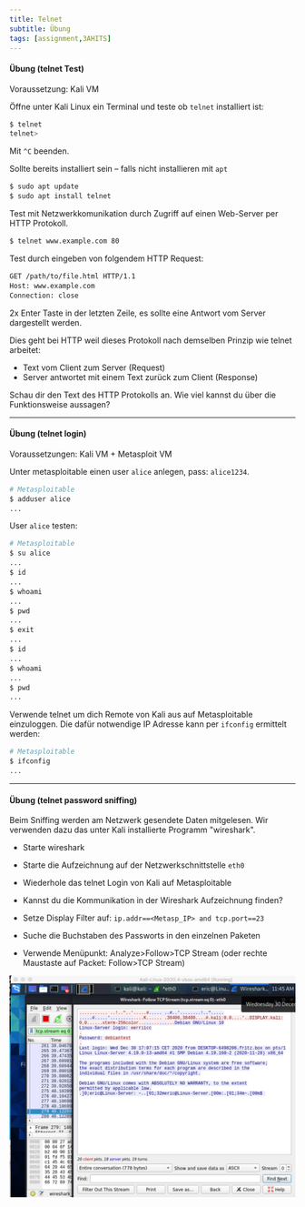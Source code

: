 ```yaml
---
title: Telnet
subtitle: Übung
tags: [assignment,3AHITS]
---
```




#### Übung (telnet Test)

Voraussetzung: Kali VM

Öffne unter Kali Linux ein Terminal und teste ob `telnet` installiert ist:

```sh
$ telnet
telnet> 

```

Mit `^C` beenden.

Sollte bereits installiert sein – falls nicht installieren mit `apt`

```bash
$ sudo apt update
$ sudo apt install telnet
```

Test mit Netzwerkkomunikation durch Zugriff auf einen Web-Server per HTTP Protokoll.

```sh
$ telnet www.example.com 80
```

Test durch eingeben von folgendem HTTP Request:

```sh
GET /path/to/file.html HTTP/1.1
Host: www.example.com
Connection: close

```

2x Enter Taste in der letzten Zeile, es sollte eine Antwort vom Server dargestellt werden.

Dies geht bei HTTP weil dieses Protokoll nach demselben Prinzip wie telnet arbeitet:
- Text vom Client zum Server (Request)
- Server antwortet mit einem Text zurück zum Client (Response)

Schau dir den Text des HTTP Protokolls an. Wie viel kannst du über die Funktionsweise aussagen?



---

#### Übung (telnet login)

Voraussetzungen: Kali VM + Metasploit VM

Unter metasploitable einen user `alice` anlegen, pass: `alice1234`.

```sh
# Metasploitable
$ adduser alice
...
```

User `alice` testen:

```sh
# Metasploitable
$ su alice
...
$ id
...
$ whoami
...
$ pwd
...
$ exit
...
$ id
...
$ whoami
...
$ pwd
...
```



Verwende telnet um dich Remote von Kali aus auf Metasploitable einzuloggen. Die dafür notwendige IP Adresse kann per `ifconfig` ermittelt werden:

```sh
# Metasploitable
$ ifconfig
...
```



---

#### Übung (telnet password sniffing)

Beim Sniffing werden am Netzwerk gesendete Daten mitgelesen. Wir verwenden dazu das unter Kali installierte Programm "wireshark".

- Starte wireshark

- Starte die Aufzeichnung auf der Netzwerkschnittstelle `eth0`

- Wiederhole das telnet Login von Kali auf Metasploitable

- Kannst du die Kommunikation in der Wireshark Aufzeichnung finden?

- Setze Display Filter auf: `ip.addr==<Metasp_IP> and tcp.port==23 `

- Suche die Buchstaben des Passworts in den einzelnen Paketen

- Verwende Menüpunkt: Analyze>Follow>TCP Stream (oder rechte Maustaste auf Packet: Follow>TCP Stream)

![image-20210831165152236](fig/image-20210831165152236.png)